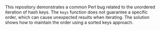 This repository demonstrates a common Perl bug related to the unordered iteration of hash keys.  The `keys` function does not guarantee a specific order, which can cause unexpected results when iterating. The solution shows how to maintain the order using a sorted keys approach.